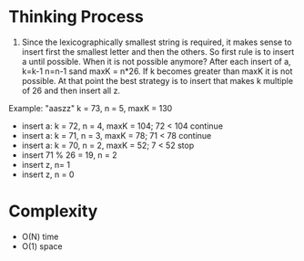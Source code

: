 # Thinking Process

1. Since the lexicographically smallest string is required, it makes sense to insert first the smallest letter and then the others. So first rule is to insert a until possible. When it is not possible anymore? After each insert of a, k=k-1 n=n-1 sand maxK = n*26. If k becomes greater than maxK it is not possible. At that point the best strategy is to insert that makes k multiple of 26 and then insert all z.

Example:
"aaszz" k = 73, n = 5, maxK = 130
- insert a: k = 72, n = 4, maxK = 104; 72 < 104 continue
- insert a: k = 71, n = 3, maxK = 78; 71 < 78 continue
- insert a: k = 70, n = 2, maxK = 52; 7 < 52 stop
- insert 71 % 26 = 19, n = 2
- insert z, n= 1
- insert z, n = 0

# Complexity

* O(N) time
* O(1) space 


